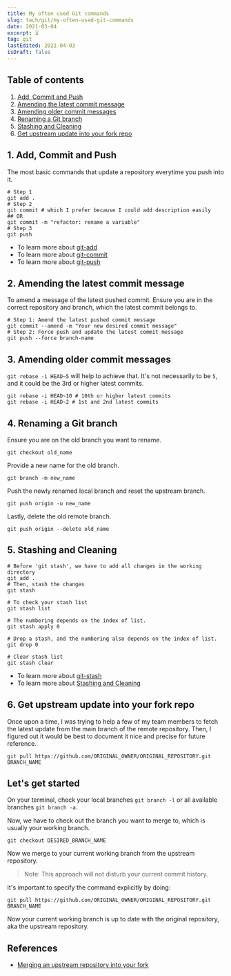 ```yaml
---
title: My often used Git commands
slug: tech/git/my-often-used-git-commands
date: 2021-03-04
excerpt: ⏳
tag: git
lastEdited: 2021-04-03
isDraft: false
---
```


<!--
date must be: 2000-01-01
NOT: 2000-1-1 -->

<!-- https://www.gatsbyjs.com/blog/2017-07-19-creating-a-blog-with-gatsby/#writing-our-first-markdown-blog-post -->
<!-- https://github.com/gatsbyjs/gatsby/issues/3460 -->
<!-- https://mdxjs.com/getting-started#mdx -->

## Table of contents

1. [Add, Commit and Push](#1-add-commit-and-push)
2. [Amending the latest commit message](#2-amending-the-latest-commit-message)
3. [Amending older commit messages](#3-amending-older-commit-messages)
4. [Renaming a Git branch](#4-renaming-a-git-branch)
5. [Stashing and Cleaning](#5-stashing-and-cleaning)
6. [Get upstream update into your fork repo](#6-get-upstream-update-into-your-fork-repo)

## 1. Add, Commit and Push

The most basic commands that update a repository everytime you push into it.

```shell
# Step 1
git add .
# Step 2
git commit # which I prefer because I could add description easily
## OR
git commit -m "refactor: rename a variable"
# Step 3
git push
```

- To learn more about [git-add](https://git-scm.com/docs/git-add)
- To learn more about [git-commit](https://git-scm.com/docs/git-commit)
- To learn more about [git-push](https://git-scm.com/docs/git-push)

## 2. Amending the latest commit message

To amend a message of the latest pushed commit. Ensure you are in the correct repository and branch, which the latest commit belongs to.

```shell
# Step 1: Amend the latest pushed commit message
git commit --amend -m "Your new desired commit message"
# Step 2: Force push and update the latest commit message
git push --force branch-name
```

## 3. Amending older commit messages

`git rebase -i HEAD~5` will help to achieve that. It's not necessarily to be `5`, and it could be the 3rd or higher latest commits.

```shell
git rebase -i HEAD~10 # 10th or higher latest commits
git rebase -i HEAD~2 # 1st and 2nd latest commits
```

## 4. Renaming a Git branch

Ensure you are on the old branch you want to rename.

```shell
git checkout old_name
```

Provide a new name for the old branch.

```shell
git branch -m new_name
```

Push the newly renamed local branch and reset the upstream branch.

```shell
git push origin -u new_name
```

Lastly, delete the old remote branch.

```shell
git push origin --delete old_name
```

## 5. Stashing and Cleaning

```shell
# Before 'git stash', we have to add all changes in the working directory
git add .
# Then, stash the changes
git stash

# To check your stash list
git stash list

# The numbering depends on the index of list.
git stash apply 0

# Drop a stash, and the numbering also depends on the index of list.
git drop 0

# Clear stash list
git stash clear
```

- To learn more about [git-stash](https://git-scm.com/docs/git-stash)
- To learn more about [Stashing and Cleaning](https://git-scm.com/book/en/v2/Git-Tools-Stashing-and-Cleaning)


## 6. Get upstream update into your fork repo

Once upon a time, I was trying to help a few of my team members to fetch the latest update from the main branch of the remote repository. Then, I figured out it would be best to document it nice and precise for future reference.

```shell
git pull https://github.com/ORIGINAL_OWNER/ORIGINAL_REPOSITORY.git BRANCH_NAME
```

## Let's get started

On your terminal, check your local branches `git branch -l` or all available branches `git branch -a`.

Now, we have to check out the branch you want to merge to, which is usually your working branch.

```shell
git checkout DESIRED_BRANCH_NAME
```

Now we merge to your current working branch from the upstream repository.

> Note: This approach will not disturb your current commit history.

It's important to specify the command explicitly by doing:

```shell
git pull https://github.com/ORIGINAL_OWNER/ORIGINAL_REPOSITORY.git BRANCH_NAME
```

Now your current working branch is up to date with the original repository, aka the upstream repository.

## References

- [Merging an upstream repository into your fork](https://docs.github.com/en/github/collaborating-with-issues-and-pull-requests/merging-an-upstream-repository-into-your-fork)

